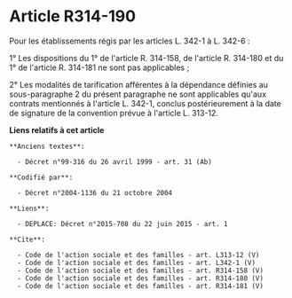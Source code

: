 # Article R314-190

Pour les établissements régis par les articles L. 342-1 à L. 342-6 : 

1° Les dispositions du 1° de l'article R. 314-158, de l'article R. 314-180 et du 1° de l'article R. 314-181 ne sont pas
applicables ; 

2° Les modalités de tarification afférentes à la dépendance définies au sous-paragraphe 2 du présent paragraphe ne sont
applicables qu'aux contrats mentionnés à l'article L. 342-1, conclus postérieurement à la date de signature de la convention
prévue à l'article L. 313-12.

**Liens relatifs à cet article**

	**Anciens textes**:

	  - Décret n°99-316 du 26 avril 1999 - art. 31 (Ab)

	**Codifié par**:

	  - Décret n°2004-1136 du 21 octobre 2004

	**Liens**:

	  - DEPLACE: Décret n°2015-708 du 22 juin 2015 - art. 1

	**Cite**:

	  - Code de l'action sociale et des familles - art. L313-12 (V)
	  - Code de l'action sociale et des familles - art. L342-1 (V)
	  - Code de l'action sociale et des familles - art. R314-158 (V)
	  - Code de l'action sociale et des familles - art. R314-180 (V)
	  - Code de l'action sociale et des familles - art. R314-181 (V)
